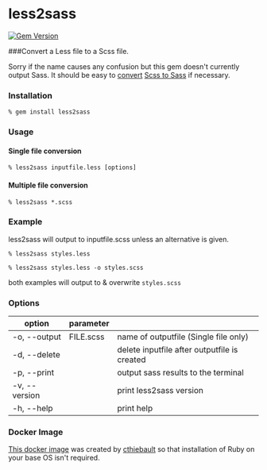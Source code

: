 # less2sass
[![Gem Version](https://badge.fury.io/rb/less2sass.svg)](https://badge.fury.io/rb/less2sass)

###Convert a Less file to a Scss file.

Sorry if the name causes any confusion but this gem doesn't currently output Sass. It should be easy to [convert](http://www.sasstoscss.com/) [Scss to Sass](http://sass-lang.com/documentation/#executables) if necessary.

### Installation
    % gem install less2sass

### Usage
#### Single file conversion

    % less2sass inputfile.less [options]

#### Multiple file conversion

    % less2sass *.scss

### Example
less2sass will output to inputfile.scss unless an alternative is given.

    % less2sass styles.less

    % less2sass styles.less -o styles.scss
both examples will output to & overwrite `styles.scss`

### Options

| option          | parameter    |                              |
|---------------  |------------  |----------------------------  |
| -o, --output    | FILE.scss    | name of outputfile (Single file only)           |
| -d, --delete    |              | delete inputfile after outputfile is created |
| -p, --print     |              | output sass results to the terminal |
| -v, --version   |              | print less2sass version      |
| -h, --help      |              | print help                   |

### Docker Image

[This docker image](https://hub.docker.com/r/cthiebault/less2sass/) was created by [cthiebault](https://github.com/cthiebault) so that installation of Ruby on your base OS isn't required.

